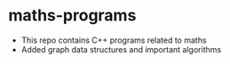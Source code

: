 # maths-programs

- This repo contains C++ programs related to maths
- Added graph data structures and important algorithms
